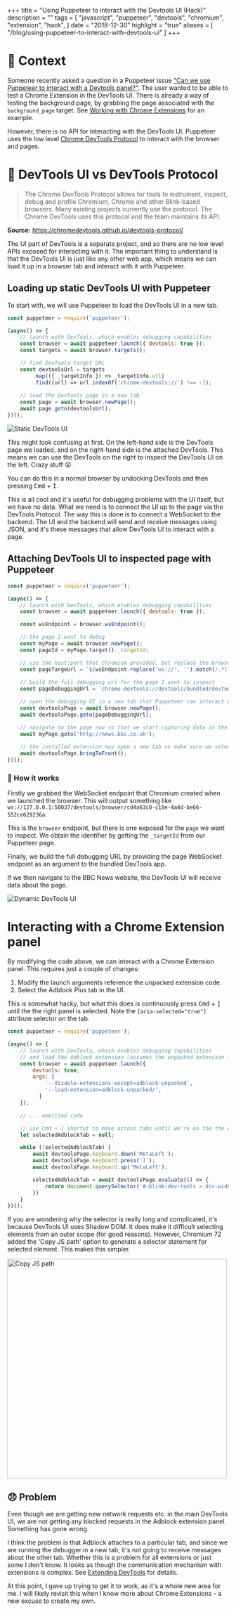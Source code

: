 +++
title = "Using Puppeteer to interact with the Devtools UI (Hack)"
description = ""
tags = [
    "javascript",
    "puppeteer",
    "devtools",
    "chromium",
    "extension",
    "hack",
]
date = "2018-12-30"
highlight = "true"
aliases = [
    "/blog/using-puppeteer-to-interact-with-devtools-ui"
]
+++

# 📄 Context
Someone recently asked a question in a Puppeteer issue ["Can we use Puppeteer to interact with a Devtools panel?"](https://github.com/GoogleChrome/puppeteer/issues/3699). The user wanted to be able to test a Chrome Extension in the DevTools UI. There is already a way of testing the background page, by grabbing the page associated with the `background_page` target. See [Working with Chrome Extensions](https://pptr.dev/#?product=Puppeteer&version=v1.11.0&show=api-working-with-chrome-extensions) for an example.

However, there is no API for interacting with the DevTools UI. Puppeteer uses the low level [Chrome DevTools Protocol](https://chromedevtools.github.io/devtools-protocol/) to interact with the browser and pages.

# 🔧 DevTools UI vs DevTools Protocol

> The Chrome DevTools Protocol allows for tools to instrument, inspect, debug and profile Chromium, Chrome and other Blink-based browsers. Many existing projects currently use the protocol. The Chrome DevTools uses this protocol and the team maintains its API.

**Source:** https://chromedevtools.github.io/devtools-protocol/

The UI part of DevTools is a separate project, and so there are no low level APIs exposed for interacting with it. The important thing to understand is that the DevTools UI is just like any other web app, which means we can load it up in a browser tab and interact with it with Puppeteer. 

## Loading up static DevTools UI with Puppeteer
To start with, we will use Puppeteer to load the DevTools UI in a new tab.

```javascript
const puppeteer = require('puppeteer');

(async() => {
    // launch with DevTools, which enables debugging capabilities
    const browser = await puppeteer.launch({ devtools: true });
    const targets = await browser.targets();

    // find DevTools target URL
    const devtoolsUrl = targets
        .map(({ _targetInfo }) => _targetInfo.url)
        .find((url) => url.indexOf('chrome-devtools://') !== -1);
    
    // load the DevTools page in a new tab
    const page = await browser.newPage();
    await page.goto(devtoolsUrl);
})();
```

<img alt="Static DevTools UI" src="/img/blog/devtools/static-ui.png" />

This might look confusing at first. On the left-hand side is the DevTools page we loaded, and on the right-hand side is the attached DevTools. This means we can use the DevTools on the right to inspect the DevTools UI on the left. Crazy stuff 😲.

You can do this in a normal browser by undocking DevTools and then pressing <kbd>Cmd</kbd> + <kbd>I</kbd>.

This is all cool and it's useful for debugging problems with the UI itself, but we have no data. What we need is to connect the UI up to the page via the DevTools Protocol. The way this is done is to connect a WebSocket to the backend. The UI and the backend will send and receive messages using JSON, and it's these messages that allow DevTools UI to interact with a page.

## Attaching DevTools UI to inspected page with Puppeteer
```javascript
const puppeteer = require('puppeteer');

(async() => {
    // launch with DevTools, which enables debugging capabilities
    const browser = await puppeteer.launch({ devtools: true });

    const wsEndpoint = browser.wsEndpoint();

    // the page I want to debug
    const myPage = await browser.newPage();
    const pageId = myPage.target()._targetId;

    // use the host:port that Chromium provided, but replace the browser endpoint with the page to inspect
    const pageTargeUrl = `${wsEndpoint.replace('ws://', '').match(/.*(?=\/browser)/)[0]}/page/${pageId}`;
                
    // build the full debugging url for the page I want to inspect
    const pageDebuggingUrl = `chrome-devtools://devtools/bundled/devtools_app.html?ws=${pageTargeUrl}`;

    // open the debugging UI in a new tab that Puppeteer can interact with
    const devtoolsPage = await browser.newPage();
    await devtoolsPage.goto(pageDebuggingUrl);

    // navigate to the page now so that we start capturing data in the debugger UI
    await myPage.goto('http://news.bbc.co.uk');
    
    // the installed extension may open a new tab so make sure we select the debugger UI tab
    await devtoolsPage.bringToFront();
})();
```

### 🔎 How it works
Firstly we grabbed the WebSocket endpoint that Chromium created when we launched the browser. This will output something like `ws://127.0.0.1:50037/devtools/browser/cd4a63c8-c18e-4a4d-be66-552ce629236a`. 

This is the `browser` endpoint, but there is one exposed for the `page` we want to inspect. We obtain the identifier by getting the `_targetId` from our Puppeteer page.

Finally, we build the full debugging URL by providing the page WebSocket endpoint as an argument to the bundled DevTools app.

If we then navigate to the BBC News website, the DevTools UI will receive data about the page.

<img alt="Dynamic DevTools UI" src="/img/blog/devtools/dynamic-ui.png" />

# Interacting with a Chrome Extension panel
By modifying the code above, we can interact with a Chrome Extension panel. This requires just a couple of changes:

1. Modify the launch arguments reference the unpacked extension code. 
2. Select the Adblock Plus tab in the UI. 

This is somewhat hacky, but what this does is continuously press <kbd>Cmd</kbd> + <kbd>]</kbd> until the the right panel is selected. Note the `[aria-selected="true"]` attribute selector on the tab. 

```javascript
const puppeteer = require('puppeteer');

(async() => {
    // launch with DevTools, which enables debugging capabilities
    // and load the Adblock extension (assumes the unpacked extension is in a folder called `adblock-unpacked`)
    const browser = await puppeteer.launch({ 
        devtools: true,
        args: [
            '--disable-extensions-except=adblock-unpacked',
            '--load-extension=adblock-unpacked/',
          ]
    });

    // ... ommitted code

    // use Cmd + ] shortut to move across tabs until we're on the the Adblock Plus tab
    let selectedAdblockTab = null;

    while (!selectedAdblockTab) {
        await devtoolsPage.keyboard.down('MetaLeft');
        await devtoolsPage.keyboard.press(']');
        await devtoolsPage.keyboard.up('MetaLeft');

        selectedAdblockTab = await devtoolsPage.evaluate(() => {
            return document.querySelector('#-blink-dev-tools > div.widget.vbox.root-view > div > div > div').shadowRoot.querySelector('#tab-chrome-extension\\\:\\\/\\\/cfhdojbkjhnklbpkdaibdccddilifddbAdblockPlus[aria-selected="true"]');
        })
    }
})();
```

If you are wondering why the selector is really long and complicated, it's because DevTools UI uses Shadow DOM. It does make it difficult selecting elements from an outer scope (for good reasons). However, Chromium 72 added the 'Copy JS path' option to generate a selector statement for selected element. This makes this simpler.

<img alt="Copy JS path" width="500px"  src="/img/blog/devtools/copy-js-path.jpg" />

## 😞 Problem
Even though we are getting new network requests etc. in the main DevTools UI, we are not getting any blocked requests in the Adblock extension panel. Something has gone wrong.

I think the problem is that Adblock attaches to a particular tab, and since we are running the debugger in a new tab, it's not going to receive messages about the other tab. Whether this is a problem for all extensions or just some I don't know. It looks as though the communication mechanism with extensions is complex. See [Extending DevTools](https://developer.chrome.com/extensions/devtools) for details.

At this point, I gave up trying to get it to work, as it's a whole new area for me. I will likely revisit this when I know more about Chrome Extensions - a new excuse to create my own.
